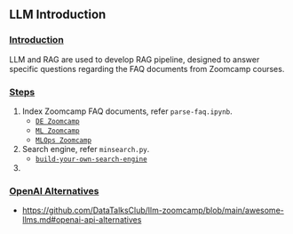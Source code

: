 ## LLM Introduction

### <ins>Introduction</ins>
LLM and RAG are used to develop RAG pipeline, designed to answer specific questions regarding the FAQ documents from Zoomcamp courses.

### <ins>Steps</ins>
1. Index Zoomcamp FAQ documents, refer `parse-faq.ipynb`.
    - [`DE Zoomcamp`](https://docs.google.com/document/d/19bnYs80DwuUimHM65UV3sylsCn2j1vziPOwzBwQrebw/edit)
    - [`ML Zoomcamp`](https://docs.google.com/document/d/1LpPanc33QJJ6BSsyxVg-pWNMplal84TdZtq10naIhD8/edit)
    - [`MLOps Zoomcamp`](https://docs.google.com/document/d/12TlBfhIiKtyBv8RnsoJR6F72bkPDGEvPOItJIxaEzE0/edit)
2. Search engine, refer `minsearch.py`.
    - [`build-your-own-search-engine`](https://github.com/alexeygrigorev/build-your-own-search-engine)
3. 

### <ins>OpenAI Alternatives</ins>
- https://github.com/DataTalksClub/llm-zoomcamp/blob/main/awesome-llms.md#openai-api-alternatives